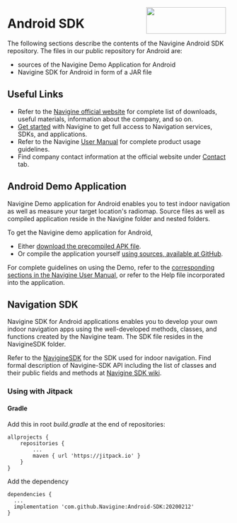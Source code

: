 <a href="http://navigine.com"><img src="https://navigine.com/assets/web/images/logo.svg" align="right" height="60" width="180" hspace="10" vspace="5"></a>

# Android SDK

The following sections describe the contents of the Navigine Android SDK repository. The files in our public repository for Android are: 

- sources of the Navigine Demo Application for Android
- Navigine SDK for Android in form of a JAR file

## Useful Links

- Refer to the [Navigine official website](https://navigine.com/) for complete list of downloads, useful materials, information about the company, and so on.
- [Get started](http://client.navigine.com/login) with Navigine to get full access to Navigation services, SDKs, and applications.
- Refer to the Navigine [User Manual](http://docs.navigine.com/) for complete product usage guidelines.
- Find company contact information at the official website under <a href="https://navigine.com/contacts/">Contact</a> tab.

## Android Demo Application

Navigine Demo application for Android enables you to test indoor navigation as well as measure your target location's radiomap.
Source files as well as compiled application reside in the Navigine folder and nested folders.

To get the Navigine demo application for Android,

- Either [download the precompiled APK file](https://github.com/Navigine/Android-SDK/blob/master/NavigineDemo/NavigineDemo-debug.apk).
- Or compile the application yourself [using sources, available at GitHub](https://github.com/Navigine/Android-SDK/tree/master/NavigineDemo).

For complete guidelines on using the Demo, refer to the [corresponding sections in the Navigine User Manual](http://docs.navigine.com/ud_android_demo.html), or refer to the Help file incorporated into the application.

## Navigation SDK

Navigine SDK for Android applications enables you to develop your own indoor navigation apps using the well-developed methods, classes, and functions created by the Navigine team.
The SDK file resides in the NavigineSDK folder.

Refer to the [NavigineSDK](https://github.com/Navigine/Android-SDK/tree/master/NavigineSDK) for the SDK used for indoor navigation.
Find formal description of Navigine-SDK API including the list of classes and their public fields and methods at [Navigine SDK wiki](https://github.com/Navigine/Android-SDK/wiki).

### Using with Jitpack

#### Gradle

Add this in root *build.gradle* at the end of repositories:

```
allprojects {
    repositories {
        ...
        maven { url 'https://jitpack.io' }
    }
}
```

Add the dependency

```
dependencies {
  ...
  implementation 'com.github.Navigine:Android-SDK:20200212'
}
```
